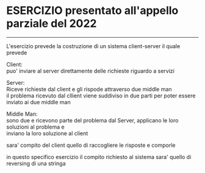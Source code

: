 # ESERCIZIO presentato all'appello parziale del 2022                                                    
<hr></hr>                                                                                               
L'esercizio prevede la costruzione di un sistema client-server il quale prevede                         

Client:                                                                                                 
puo' inviare al server direttamente delle richieste riguardo a servizi                                  

Server:                                                                                                 
Riceve richieste dal client e gli rispode attraverso due middle man                                     
il problema ricevuto dal cllient viene suddiviso in due parti per poter essere inviato ai due middle man

Middle Man:                                                                                           
sono due e ricevono parte del problema dal Server, applicano le loro soluzioni al problema e          
inviano la loro soluzione al client                                                                   
                                                                                                      
sara' compito del client quello di raccogliere le risposte e comporle                                 
                                                                                                      
in questo specifico esercizio il compito richiesto al sistema sara' quello di reversing di una stringa
                                                                                                        